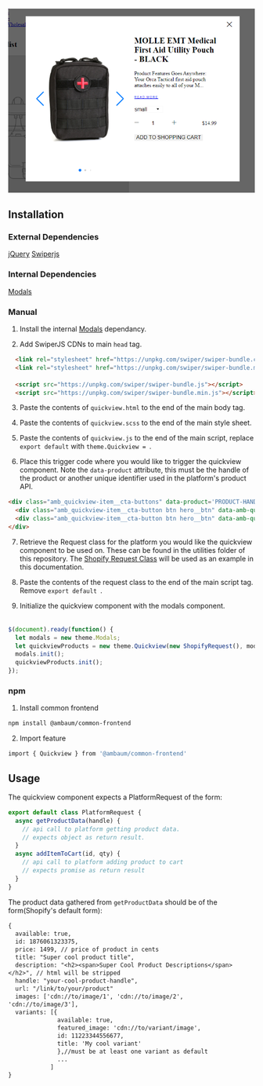 ![Modal](screenshot.png)
## Installation
### External Dependencies
  [jQuery](https://code.jquery.com/)
  [Swiperjs](https://swiperjs.com)
### Internal Dependencies
  [Modals](https://gitlab.com/ambaum/internal/common-frontend/-/tree/feature/ambaum-quickview/src/frontend-components/Modals)


### Manual

1. Install the internal [Modals](https://gitlab.com/ambaum/internal/common-frontend/-/tree/feature/ambaum-quickview/src/frontend-components/Modals) dependancy.

2. Add SwiperJS CDNs to main `head` tag.
```html
  <link rel="stylesheet" href="https://unpkg.com/swiper/swiper-bundle.css" />
  <link rel="stylesheet" href="https://unpkg.com/swiper/swiper-bundle.min.css" />

  <script src="https://unpkg.com/swiper/swiper-bundle.js"></script>
  <script src="https://unpkg.com/swiper/swiper-bundle.min.js"></script>
```

3. Paste the contents of `quickview.html` to the end of the main body tag.
4. Paste the contents of `quickview.scss` to the end of the main style sheet.
5. Paste the contents of  `quickview.js` to the end of the main script, replace `export default` with `theme.Quickview = `.

6. Place this trigger code where you would like to trigger the quickview component. Note the `data-product` attribute, this must be the handle of the product or another unique identifier used in the platform's product API.
```html
<div class="amb_quickview-item__cta-buttons" data-product='PRODUCT-HANDLE'>
  <div class="amb_quickview-item__cta-button btn hero__btn" data-amb-quickview-modal="true" data-trigger-modal="amb-quickview-modal">Quickview</div>
  <div class="amb_quickview-item__cta-button btn hero__btn" data-amb-quickview-atc="true">Add To Cart</div>
</div>
```

7. Retrieve the Request class for the platform you would like the quickview component to be used on. These can be found in the utilities folder of this repository. The [Shopify Request Class](https://gitlab.com/ambaum/internal/common-frontend/-/blob/master/src/utilities/ShopifyRequest.js) will be used as an example in this documentation.

8. Paste the contents of the request class to the end of the main script tag. Remove `export default `.

9. Initialize the quickview component with the modals component.
```js

$(document).ready(function() {
  let modals = new theme.Modals;
  let quickviewProducts = new theme.Quickview(new ShopifyRequest(), modals);
  modals.init();
  quickviewProducts.init();
});
```

### npm

1. Install common frontend
  ```sh
  npm install @ambaum/common-frontend
  ```

2. Import feature
  ```sh
  import { Quickview } from '@ambaum/common-frontend'
  ```

<!-- USAGE EXAMPLES -->
## Usage


The quickview component expects a PlatformRequest of the form:
```js
export default class PlatformRequest {
  async getProductData(handle) {
    // api call to platform getting product data.
    // expects object as return result.
  }
  async addItemToCart(id, qty) {
    // api call to platform adding product to cart
    // expects promise as return result
  }
}
```

The product data gathered from `getProductData` should be of the form(Shopify's default form):

```
{
  available: true,
  id: 1876061323375,
  price: 1499, // price of product in cents
  title: "Super cool product title",
  description: "<h2><span>Super Cool Product Descriptions</span></h2>", // html will be stripped
  handle: "your-cool-product-handle",
  url: "/link/to/your/product"
  images: ['cdn://to/image/1', 'cdn://to/image/2', 'cdn://to/image/3'],
  variants: [{
              available: true,
              featured_image: 'cdn://to/variant/image',
              id: 11223344556677,
              title: 'My cool variant'
              },//must be at least one variant as default
              ...
            ]
}
```












